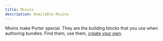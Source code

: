 ```yaml
---
title: Mixins
description: Available Mixins
---
```


Mixins make Porter special. They are the building blocks that you use when
authoring bundles. Find them, use them, [create your own](/mixin-dev-guide).
